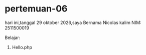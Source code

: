 # pertemuan-06

hari ini,tanggal 29 oktober 2026,saya Bernama Nicolas kalim
NIM: 2511500019

Belajar:
<ol>
<li>Hello.php</li>
</ol>